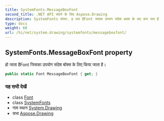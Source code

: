 ```yaml
---
title: SystemFonts.MessageBoxFont
second_title: .NET API संदर्भ के लिए Aspose.Drawing
description: SystemFonts संपत्त. ह जत हैFont जसक उपयग संदेश बक्स के लए कय जत है
type: docs
weight: 60
url: /hi/net/system.drawing/systemfonts/messageboxfont/
---
```

## SystemFonts.MessageBoxFont property

हो जाता हैFont जिसका उपयोग संदेश बॉक्स के लिए किया जाता है।

```csharp
public static Font MessageBoxFont { get; }
```

### यह सभी देखें

* class [Font](../../font/)
* class [SystemFonts](../)
* नाम स्थान [System.Drawing](../../systemfonts/)
* सभा [Aspose.Drawing](../../../)


